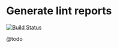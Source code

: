 
# Generate lint reports

[![Build Status](https://travis-ci.org/Cheppers/lint-report.svg?branch=master)](https://travis-ci.org/Cheppers/lint-report)

@todo
